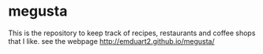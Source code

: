 # megusta
This is the repository to keep track of recipes, restaurants and coffee shops that I like. see the webpage http://emduart2.github.io/megusta/

